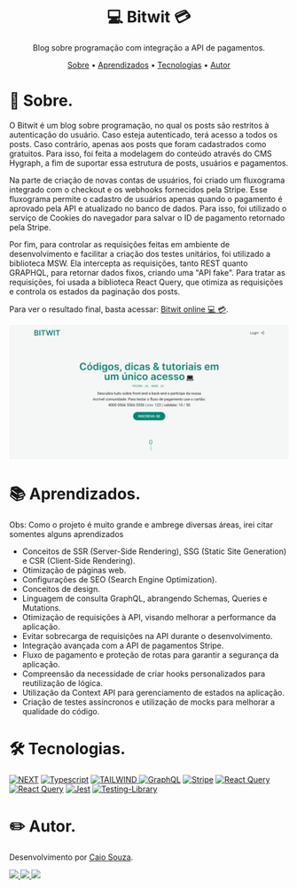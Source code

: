 <p><h1 align="center">💻 Bitwit 💳</h1></p>
<p align="center">Blog sobre programação com integração a API de pagamentos.</p>

<p align="center">
 <a href="#sobre">Sobre</a> •
 <a href="#aprendizados">Aprendizados</a> •
 <a href="#tecnologias">Tecnologias</a> •
  <a href="#autor">Autor</a>
</p>

<div id="sobre">
  <h1>📎 Sobre. </h1>
  <p>O Bitwit é um blog sobre programação, no qual os posts são restritos à autenticação do usuário. Caso esteja autenticado, terá acesso a todos os posts. Caso contrário, apenas aos posts que foram cadastrados como gratuitos. Para isso, foi feita a modelagem do conteúdo através do CMS Hygraph, a fim de suportar essa estrutura de posts, usuários e pagamentos. 
  
  Na parte de criação de novas contas de usuários, foi criado um fluxograma integrado com o checkout e os webhooks fornecidos pela Stripe. Esse fluxograma permite o cadastro de usuários apenas quando o pagamento é aprovado pela API e atualizado no banco de dados. Para isso, foi utilizado o serviço de Cookies do navegador para salvar o ID de pagamento retornado pela Stripe.

Por fim, para controlar as requisições feitas em ambiente de desenvolvimento e facilitar a criação dos testes unitários, foi utilizado a biblioteca MSW. Ela intercepta as requisições, tanto REST quanto GRAPHQL, para retornar dados fixos, criando uma "API fake". Para tratar as requisições, foi usada a biblioteca React Query, que otimiza as requisições e controla os estados da paginação dos posts.
  </p>
  <p>
    Para ver o resultado final, basta acessar: <a href="https://bitwit-souzzs.vercel.app/">Bitwit online 💻 💳</a>.
  </p>
  <img src="/public/banner-site.PNG" alt="Banner home page bitwit"/>
</div>

<div id="aprendizados">
 <h1>📚 Aprendizados. </h1>
  <p>Obs: Como o projeto é muito grande e ambrege diversas áreas, irei citar somentes alguns aprendizados</p>
 <ul>
  <li>Conceitos de SSR (Server-Side Rendering), SSG (Static Site Generation) e CSR (Client-Side Rendering).</li>
  <li>Otimização de páginas web.</li>
  <li>Configurações de SEO (Search Engine Optimization).</li>
  <li>Conceitos de design.</li>
  <li>Linguagem de consulta GraphQL, abrangendo Schemas, Queries e Mutations.</li>
  <li>Otimização de requisições à API, visando melhorar a performance da aplicação.</li>
  <li>Evitar sobrecarga de requisições na API durante o desenvolvimento.</li>
  <li>Integração avançada com a API de pagamentos Stripe.</li>
  <li>Fluxo de pagamento e proteção de rotas para garantir a segurança da aplicação.</li>
  <li>Compreensão da necessidade de criar hooks personalizados para reutilização de lógica.</li>
  <li>Utilização da Context API para gerenciamento de estados na aplicação.</li>
  <li>Criação de testes assíncronos e utilização de mocks para melhorar a qualidade do código.</li>
 </ul>
<div>

<div id="tecnologias">
  <h1>🛠 Tecnologias.</h1>
  <div>
    <a href="https://nextjs.org/"><img alt="NEXT" src="https://img.shields.io/badge/Next-black?style=for-the-badge&amp;logo=next.js&amp;logoColor=white"></a>
    <a href="https://www.typescriptlang.org/"><img src="https://img.shields.io/badge/TypeScript-007ACC?style=for-the-badge&logo=typescript&logoColor=white"                  alt="Typescript"></a>
    <a href="https://tailwindcss.com/"><img alt="TAILWIND" src="https://img.shields.io/badge/Tailwind_CSS-38B2AC?style=for-the-badge&logo=tailwind-css&logoColor=white">
    </a>
    <a href="https://graphql.org/"><img src="https://img.shields.io/badge/-GraphQL-E10098?style=for-the-badge&amp;logo=graphql&amp;logoColor=white" alt="GraphQL"></a>
    <a href="https://stripe.com/br"><img src="https://img.shields.io/badge/Stripe-626CD9?style=for-the-badge&logo=Stripe&logoColor=white" alt="Stripe"/></a>
    <a href="https://tanstack.com/query/v3/"><img src="https://img.shields.io/badge/React_Query-FF4154?style=for-the-badge&logo=React_Query&logoColor=white" alt="React Query"/></a>
    <a href="https://tanstack.com/query/v3/"><img src="https://img.shields.io/badge/React_Query-FF4154?style=for-the-badge&logo=React_Query&logoColor=white" alt="React Query"/></a>
    <a href="https://jestjs.io/pt-BR/"><img src="https://img.shields.io/badge/-jest-%23C21325?style=for-the-badge&amp;logo=jest&amp;logoColor=white" alt="Jest"></a>
    <a href="https://testing-library.com/docs/react-testing-library/intro/"><img src="https://img.shields.io/badge/-TestingLibrary-%23E33332?style=for-the-badge&amp;logo=testing-library&amp;logoColor=white" alt="Testing-Library"></a>
     </div>
</div>

<div id="autor">
  <h1>✏️ Autor.</h1>
  <p>Desenvolvimento por <a href="https://github.com/souzzs">Caio Souza</a>.</p>
  <a href="https://www.linkedin.com/in/souzzs/" target="_blank">
    <img src="https://img.shields.io/badge/-LinkedIn-%230077B5?style=for-the-badge&logo=linkedin&logoColor=white">
  </a>
  <a href="mailto:souzsdev@gmail.com" target="_blank">
    <img src="https://img.shields.io/badge/-Gmail-%23333?style=for-the-badge&logo=gmail&logoColor=white">
  </a>
  <a href="https://discord.gg/BsnqGK6e" target="_blank">
    <img src="https://img.shields.io/badge/Discord-7289DA?style=for-the-badge&logo=discord&logoColor=white">
  </a>
  </p>
</div>
